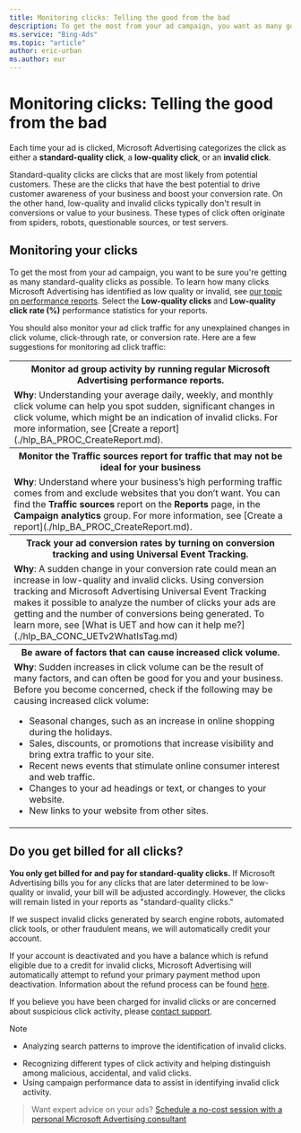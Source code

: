 ```yaml
---
title: Monitoring clicks: Telling the good from the bad
description: To get the most from your ad campaign, you want as many good clicks (or standard-quality clicks) as possible. One way to do that is to monitor your ad click traffic for certain unexplained changes.
ms.service: "Bing-Ads"
ms.topic: "article"
author: eric-urban
ms.author: eur
---
```


# Monitoring clicks: Telling the good from the bad

Each time your ad is clicked, Microsoft Advertising categorizes the click as either a **standard-quality click**, a **low-quality click**, or an **invalid click**.

Standard-quality clicks are clicks that are most likely from potential customers. These are the clicks that have the best potential to drive customer awareness of your business and boost your conversion rate. On the other hand, low-quality and invalid clicks typically don't result in conversions or value to your business.   These types of click often originate from spiders, robots, questionable sources, or test servers.

## Monitoring your clicks

To get the most from your ad campaign, you want to be sure you're getting as many standard-quality clicks as possible.  To learn how many clicks Microsoft Advertising has identified as low quality or invalid, see [our topic on performance reports](./hlp_BA_PROC_CreateReport.md). Select the **Low-quality clicks** and **Low-quality click rate (%)** performance statistics for your reports.

You should also monitor your ad click traffic for any unexplained changes in click volume, click-through rate, or conversion rate. Here are a few suggestions for monitoring ad click traffic:

<table type="type1">
  <tr>
    <th scope="col">
        Monitor ad group activity by running regular Microsoft Advertising performance reports.
      </th>
  </tr>
  <tr>
    <td>
        <strong>Why</strong>: Understanding your average daily, weekly, and monthly click volume can help you spot sudden, significant changes in click volume, which might be an indication of invalid clicks. For more information, see [Create a report](./hlp_BA_PROC_CreateReport.md).
      </td>
  </tr>
  <tr>
    <th scope="col">
        Monitor the Traffic sources report for traffic that may not be ideal for your business
      </th>
  </tr>
  <tr>
    <td>
        <strong>Why</strong>: Understand where your business’s high performing traffic comes from and exclude websites that you don’t want.  You can find the <strong>Traffic sources</strong> report on the <strong>Reports</strong> page, in the <strong>Campaign analytics</strong> group. For more information, see [Create a report](./hlp_BA_PROC_CreateReport.md).
      </td>
  </tr>
  <tr>
    <th scope="col">
        Track your ad conversion rates by turning on conversion tracking and using Universal Event Tracking.
      </th>
  </tr>
  <tr>
    <td>
        <strong>Why</strong>: A sudden change in your conversion rate could mean an increase in low-quality and invalid clicks. Using conversion tracking and Microsoft Advertising Universal Event Tracking makes it possible to analyze the number of clicks your ads are getting and the number of conversions being generated. To learn more, see [What is UET and how can it help me?](./hlp_BA_CONC_UETv2WhatIsTag.md)
      </td>
  </tr>
  <tr>
    <th scope="col">
        Be aware of factors that can cause increased click volume.
      </th>
  </tr>
  <tr>
    <td>
        <strong>Why</strong>: Sudden increases in click volume can be the result of many factors, and can often be good for you and your business. Before you become concerned, check if the following may be causing increased click volume:
        <ul type="UNORDERED"><li>Seasonal changes, such as an increase in online shopping during the holidays.</li><li>Sales, discounts, or promotions that increase visibility and bring extra traffic to your site.</li><li>Recent news events that stimulate online consumer interest and web traffic.</li><li>Changes to your ad headings or text, or changes to your website.</li><li>New links to your website from other sites.</li></ul></td>
  </tr>
</table>

## Do you get billed for all clicks?

**You only get billed for and pay for standard-quality clicks.** If Microsoft Advertising bills you for any clicks that are later determined to be low-quality or invalid, your bill will be adjusted accordingly. However, the clicks will remain listed in your reports as "standard-quality clicks."

If we suspect invalid clicks generated by search engine robots, automated click tools, or other fraudulent means, we will automatically credit your account.

If your account is deactivated and you have a balance which is refund eligible due to a credit for invalid clicks, Microsoft Advertising will automatically attempt to refund your primary payment method upon deactivation. Information about the refund process can be found [here](./hlp_BA_CONC_CreditsRefunds.md).​

If you believe you have been charged for invalid clicks or are concerned about suspicious click activity, please [contact support](https://go.microsoft.com/fwlink?LinkId=398371).

> [!NOTE]
> - Analyzing search patterns to improve the identification of invalid clicks.
- Recognizing different types of click activity and helping distinguish among malicious, accidental, and valid clicks.
- Using campaign performance data to assist in identifying invalid click activity.

> Want expert advice on your ads? [Schedule a no-cost session with a personal Microsoft Advertising consultant](https://go.microsoft.com/fwlink?LinkId=837456)


